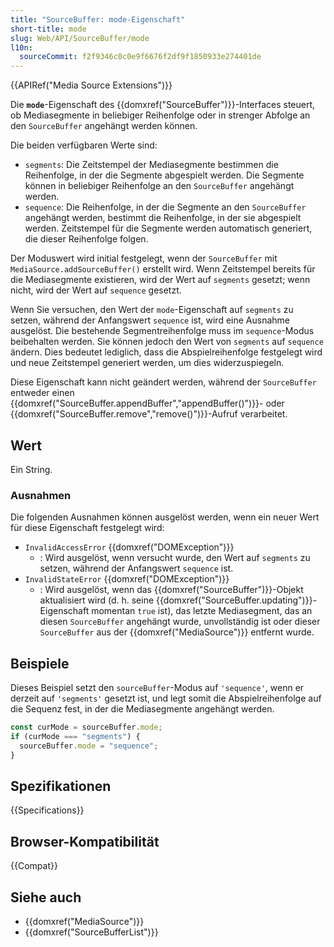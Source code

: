 ```yaml
---
title: "SourceBuffer: mode-Eigenschaft"
short-title: mode
slug: Web/API/SourceBuffer/mode
l10n:
  sourceCommit: f2f9346c0c0e9f6676f2df9f1850933e274401de
---
```


{{APIRef("Media Source Extensions")}}

Die **`mode`**-Eigenschaft des {{domxref("SourceBuffer")}}-Interfaces steuert, ob Mediasegmente in beliebiger Reihenfolge oder in strenger Abfolge an den `SourceBuffer` angehängt werden können.

Die beiden verfügbaren Werte sind:

- `segments`: Die Zeitstempel der Mediasegmente bestimmen die Reihenfolge, in der die Segmente abgespielt werden. Die Segmente können in beliebiger Reihenfolge an den `SourceBuffer` angehängt werden.
- `sequence`: Die Reihenfolge, in der die Segmente an den `SourceBuffer` angehängt werden, bestimmt die Reihenfolge, in der sie abgespielt werden. Zeitstempel für die Segmente werden automatisch generiert, die dieser Reihenfolge folgen.

Der Moduswert wird initial festgelegt, wenn der `SourceBuffer` mit `MediaSource.addSourceBuffer()` erstellt wird. Wenn Zeitstempel bereits für die Mediasegmente existieren, wird der Wert auf `segments` gesetzt; wenn nicht, wird der Wert auf `sequence` gesetzt.

Wenn Sie versuchen, den Wert der `mode`-Eigenschaft auf `segments` zu setzen, während der Anfangswert `sequence` ist, wird eine Ausnahme ausgelöst. Die bestehende Segmentreihenfolge muss im `sequence`-Modus beibehalten werden. Sie können jedoch den Wert von `segments` auf `sequence` ändern. Dies bedeutet lediglich, dass die Abspielreihenfolge festgelegt wird und neue Zeitstempel generiert werden, um dies widerzuspiegeln.

Diese Eigenschaft kann nicht geändert werden, während der `SourceBuffer` entweder einen {{domxref("SourceBuffer.appendBuffer","appendBuffer()")}}- oder {{domxref("SourceBuffer.remove","remove()")}}-Aufruf verarbeitet.

## Wert

Ein String.

### Ausnahmen

Die folgenden Ausnahmen können ausgelöst werden, wenn ein neuer Wert für diese Eigenschaft festgelegt wird:

- `InvalidAccessError` {{domxref("DOMException")}}
  - : Wird ausgelöst, wenn versucht wurde, den Wert auf `segments` zu setzen, während der Anfangswert `sequence` ist.
- `InvalidStateError` {{domxref("DOMException")}}
  - : Wird ausgelöst, wenn das {{domxref("SourceBuffer")}}-Objekt aktualisiert wird (d. h. seine {{domxref("SourceBuffer.updating")}}-Eigenschaft momentan `true` ist), das letzte Mediasegment, das an diesen `SourceBuffer` angehängt wurde, unvollständig ist oder dieser `SourceBuffer` aus der {{domxref("MediaSource")}} entfernt wurde.

## Beispiele

Dieses Beispiel setzt den `sourceBuffer`-Modus auf `'sequence'`, wenn er derzeit auf `'segments'` gesetzt ist, und legt somit die Abspielreihenfolge auf die Sequenz fest, in der die Mediasegmente angehängt werden.

```js
const curMode = sourceBuffer.mode;
if (curMode === "segments") {
  sourceBuffer.mode = "sequence";
}
```

## Spezifikationen

{{Specifications}}

## Browser-Kompatibilität

{{Compat}}

## Siehe auch

- {{domxref("MediaSource")}}
- {{domxref("SourceBufferList")}}
